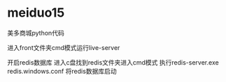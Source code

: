 # meiduo15
美多商城python代码

进入front文件夹cmd模式运行live-server

开启redis数据库
进入c盘找到redis文件夹进入cmd模式
执行redis-server.exe redis.windows.conf  将redis数据库启动
